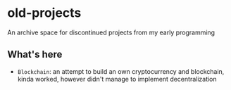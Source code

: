 
# old-projects

An archive space for discontinued projects from my early programming

## What's here

 - `Blockchain`: an attempt to build an own cryptocurrency and blockchain, kinda worked, however didn't manage to implement decentralization
